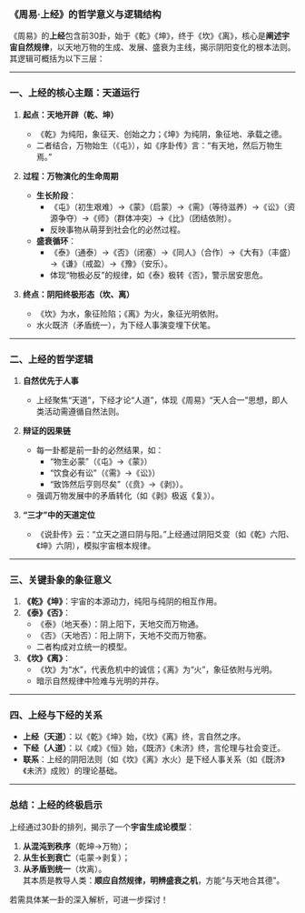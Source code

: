 ### **《周易·上经》的哲学意义与逻辑结构**

《周易》的**上经**包含前30卦，始于《乾》《坤》，终于《坎》《离》，核心是**阐述宇宙自然规律**，以天地万物的生成、发展、盛衰为主线，揭示阴阳变化的根本法则。其逻辑可概括为以下三层：

---

### **一、上经的核心主题：天道运行**
1. **起点：天地开辟（乾、坤）**  
   - 《乾》为纯阳，象征天、创始之力；《坤》为纯阴，象征地、承载之德。  
   - 二者结合，万物始生（《屯》），如《序卦传》言：“有天地，然后万物生焉。”

2. **过程：万物演化的生命周期**  
   - **生长阶段**：  
     - 《屯》（初生艰难）→《蒙》（启蒙）→《需》（等待滋养）→《讼》（资源争夺）→《师》（群体冲突）→《比》（团结依附）。  
     - 反映事物从萌芽到社会化的必然过程。  
   - **盛衰循环**：  
     - 《泰》（通泰）→《否》（闭塞）→《同人》（合作）→《大有》（丰盛）→《谦》（戒盈）→《豫》（安乐）。  
     - 体现“物极必反”的规律，如《泰》极转《否》，警示居安思危。

3. **终点：阴阳终极形态（坎、离）**  
   - 《坎》为水，象征险陷；《离》为火，象征光明依附。  
   - 水火既济（矛盾统一），为下经人事演变埋下伏笔。

---

### **二、上经的哲学逻辑**
1. **自然优先于人事**  
   - 上经聚焦“天道”，下经才论“人道”，体现《周易》“天人合一”思想，即人类活动需遵循自然法则。

2. **辩证的因果链**  
   - 每一卦都是前一卦的必然结果，如：  
     - “物生必蒙”（《屯》→《蒙》）  
     - “饮食必有讼”（《需》→《讼》）  
     - “致饰然后亨则尽矣”（《贲》→《剥》）。  
   - 强调万物发展中的矛盾转化（如《剥》极返《复》）。

3. **“三才”中的天道定位**  
   - 《说卦传》云：“立天之道曰阴与阳。”上经通过阴阳爻变（如《乾》六阳、《坤》六阴），模拟宇宙根本规律。

---

### **三、关键卦象的象征意义**
1. **《乾》《坤》**：宇宙的本源动力，纯阳与纯阴的相互作用。  
2. **《泰》《否》**：  
   - 《泰》（地天泰）：阴上阳下，天地交而万物通。  
   - 《否》（天地否）：阳上阴下，天地不交而万物塞。  
   - 二者构成对立统一的模型。  
3. **《坎》《离》**：  
   - 《坎》为“水”，代表危机中的诚信；《离》为“火”，象征依附与光明。  
   - 暗示自然规律中险难与光明的并存。

---

### **四、上经与下经的关系**
- **上经（天道）**：以《乾》《坤》始，《坎》《离》终，言自然之序。  
- **下经（人道）**：以《咸》《恒》始，《既济》《未济》终，言伦理与社会变迁。  
- **联系**：上经的阴阳法则（如《坎》《离》水火）是下经人事关系（如《既济》《未济》成败）的理论基础。

---

### **总结：上经的终极启示**
上经通过30卦的排列，揭示了一个**宇宙生成论模型**：  
1. **从混沌到秩序**（乾坤→万物）；  
2. **从生长到衰亡**（屯蒙→剥复）；  
3. **从矛盾到统一**（坎离）。  
其本质是教导人类：**顺应自然规律，明辨盛衰之机**，方能“与天地合其德”。

若需具体某一卦的深入解析，可进一步探讨！